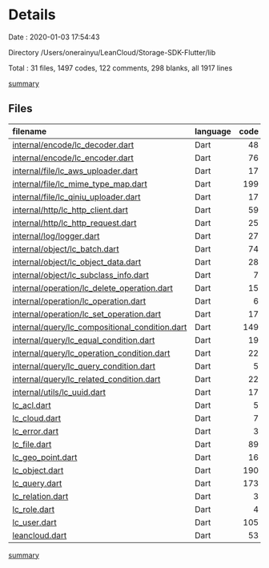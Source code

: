 # Details

Date : 2020-01-03 17:54:43

Directory /Users/onerainyu/LeanCloud/Storage-SDK-Flutter/lib

Total : 31 files,  1497 codes, 122 comments, 298 blanks, all 1917 lines

[summary](results.md)

## Files
| filename | language | code | comment | blank | total |
| :--- | :--- | ---: | ---: | ---: | ---: |
| [internal/encode/lc_decoder.dart](file:///Users/onerainyu/LeanCloud/Storage-SDK-Flutter/lib/internal/encode/lc_decoder.dart) | Dart | 48 | 9 | 6 | 63 |
| [internal/encode/lc_encoder.dart](file:///Users/onerainyu/LeanCloud/Storage-SDK-Flutter/lib/internal/encode/lc_encoder.dart) | Dart | 76 | 2 | 8 | 86 |
| [internal/file/lc_aws_uploader.dart](file:///Users/onerainyu/LeanCloud/Storage-SDK-Flutter/lib/internal/file/lc_aws_uploader.dart) | Dart | 17 | 0 | 5 | 22 |
| [internal/file/lc_mime_type_map.dart](file:///Users/onerainyu/LeanCloud/Storage-SDK-Flutter/lib/internal/file/lc_mime_type_map.dart) | Dart | 199 | 0 | 2 | 201 |
| [internal/file/lc_qiniu_uploader.dart](file:///Users/onerainyu/LeanCloud/Storage-SDK-Flutter/lib/internal/file/lc_qiniu_uploader.dart) | Dart | 17 | 1 | 6 | 24 |
| [internal/http/lc_http_client.dart](file:///Users/onerainyu/LeanCloud/Storage-SDK-Flutter/lib/internal/http/lc_http_client.dart) | Dart | 59 | 1 | 5 | 65 |
| [internal/http/lc_http_request.dart](file:///Users/onerainyu/LeanCloud/Storage-SDK-Flutter/lib/internal/http/lc_http_request.dart) | Dart | 25 | 5 | 7 | 37 |
| [internal/log/logger.dart](file:///Users/onerainyu/LeanCloud/Storage-SDK-Flutter/lib/internal/log/logger.dart) | Dart | 27 | 0 | 6 | 33 |
| [internal/object/lc_batch.dart](file:///Users/onerainyu/LeanCloud/Storage-SDK-Flutter/lib/internal/object/lc_batch.dart) | Dart | 74 | 2 | 4 | 80 |
| [internal/object/lc_object_data.dart](file:///Users/onerainyu/LeanCloud/Storage-SDK-Flutter/lib/internal/object/lc_object_data.dart) | Dart | 28 | 2 | 7 | 37 |
| [internal/object/lc_subclass_info.dart](file:///Users/onerainyu/LeanCloud/Storage-SDK-Flutter/lib/internal/object/lc_subclass_info.dart) | Dart | 7 | 0 | 2 | 9 |
| [internal/operation/lc_delete_operation.dart](file:///Users/onerainyu/LeanCloud/Storage-SDK-Flutter/lib/internal/operation/lc_delete_operation.dart) | Dart | 15 | 1 | 3 | 19 |
| [internal/operation/lc_operation.dart](file:///Users/onerainyu/LeanCloud/Storage-SDK-Flutter/lib/internal/operation/lc_operation.dart) | Dart | 6 | 3 | 3 | 12 |
| [internal/operation/lc_set_operation.dart](file:///Users/onerainyu/LeanCloud/Storage-SDK-Flutter/lib/internal/operation/lc_set_operation.dart) | Dart | 17 | 2 | 5 | 24 |
| [internal/query/lc_compositional_condition.dart](file:///Users/onerainyu/LeanCloud/Storage-SDK-Flutter/lib/internal/query/lc_compositional_condition.dart) | Dart | 149 | 4 | 36 | 189 |
| [internal/query/lc_equal_condition.dart](file:///Users/onerainyu/LeanCloud/Storage-SDK-Flutter/lib/internal/query/lc_equal_condition.dart) | Dart | 19 | 0 | 4 | 23 |
| [internal/query/lc_operation_condition.dart](file:///Users/onerainyu/LeanCloud/Storage-SDK-Flutter/lib/internal/query/lc_operation_condition.dart) | Dart | 22 | 0 | 4 | 26 |
| [internal/query/lc_query_condition.dart](file:///Users/onerainyu/LeanCloud/Storage-SDK-Flutter/lib/internal/query/lc_query_condition.dart) | Dart | 5 | 0 | 2 | 7 |
| [internal/query/lc_related_condition.dart](file:///Users/onerainyu/LeanCloud/Storage-SDK-Flutter/lib/internal/query/lc_related_condition.dart) | Dart | 22 | 0 | 4 | 26 |
| [internal/utils/lc_uuid.dart](file:///Users/onerainyu/LeanCloud/Storage-SDK-Flutter/lib/internal/utils/lc_uuid.dart) | Dart | 17 | 0 | 6 | 23 |
| [lc_acl.dart](file:///Users/onerainyu/LeanCloud/Storage-SDK-Flutter/lib/lc_acl.dart) | Dart | 5 | 3 | 4 | 12 |
| [lc_cloud.dart](file:///Users/onerainyu/LeanCloud/Storage-SDK-Flutter/lib/lc_cloud.dart) | Dart | 7 | 2 | 4 | 13 |
| [lc_error.dart](file:///Users/onerainyu/LeanCloud/Storage-SDK-Flutter/lib/lc_error.dart) | Dart | 3 | 1 | 2 | 6 |
| [lc_file.dart](file:///Users/onerainyu/LeanCloud/Storage-SDK-Flutter/lib/lc_file.dart) | Dart | 89 | 5 | 19 | 113 |
| [lc_geo_point.dart](file:///Users/onerainyu/LeanCloud/Storage-SDK-Flutter/lib/lc_geo_point.dart) | Dart | 16 | 3 | 10 | 29 |
| [lc_object.dart](file:///Users/onerainyu/LeanCloud/Storage-SDK-Flutter/lib/lc_object.dart) | Dart | 190 | 32 | 42 | 264 |
| [lc_query.dart](file:///Users/onerainyu/LeanCloud/Storage-SDK-Flutter/lib/lc_query.dart) | Dart | 173 | 2 | 33 | 208 |
| [lc_relation.dart](file:///Users/onerainyu/LeanCloud/Storage-SDK-Flutter/lib/lc_relation.dart) | Dart | 3 | 1 | 2 | 6 |
| [lc_role.dart](file:///Users/onerainyu/LeanCloud/Storage-SDK-Flutter/lib/lc_role.dart) | Dart | 4 | 0 | 1 | 5 |
| [lc_user.dart](file:///Users/onerainyu/LeanCloud/Storage-SDK-Flutter/lib/lc_user.dart) | Dart | 105 | 29 | 40 | 174 |
| [leancloud.dart](file:///Users/onerainyu/LeanCloud/Storage-SDK-Flutter/lib/leancloud.dart) | Dart | 53 | 12 | 16 | 81 |

[summary](results.md)